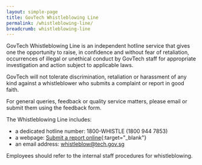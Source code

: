 ```yaml
---
layout: simple-page
title: GovTech Whistleblowing Line
permalink: /whistleblowing-line/
breadcrumb: whistleblowing-line
---
```


GovTech Whistleblowing Line is an independent hotline service that gives one the opportunity to raise, in confidence and without fear of retaliation, occurrences of illegal or unethical conduct by GovTech staff for appropriate investigation and action subject to applicable laws.

GovTech will not tolerate discrimination, retaliation or harassment of any kind against a whistleblower who submits a complaint or report in good faith.

For general queries, feedback or quality service matters, please email or submit them using the feedback form.

The Whistleblowing Line includes:
* a dedicated hotline number: 1800-WHISTLE (1800 944 7853)
* a webpage: [Submit a report online](https://form.gov.sg/5bd91cac927f22000f64379a){:target="_blank"} 
* an email address: [whistleblow@tech.gov.sg](mailto:whistleblow@tech.gov.sg)

Employees should refer to the internal staff procedures for whistleblowing.


